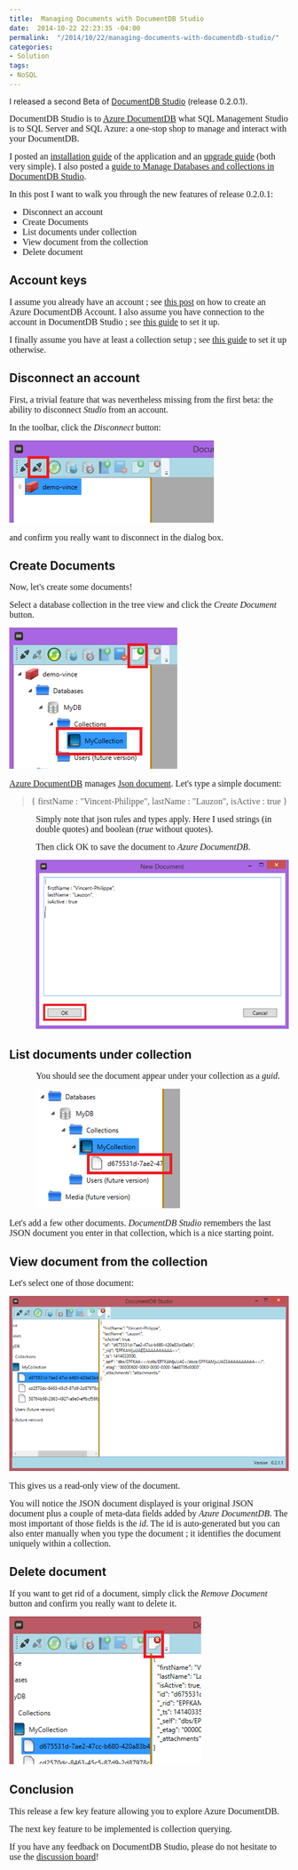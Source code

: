 ```yaml
---
title:  Managing Documents with DocumentDB Studio
date:  2014-10-22 22:23:35 -04:00
permalink:  "/2014/10/22/managing-documents-with-documentdb-studio/"
categories:
- Solution
tags:
- NoSQL
---
```

I released a second Beta of <a href="https://studiodocumentdb.codeplex.com/">DocumentDB Studio</a> (release 0.2.0.1).

<span style="font-family:Times New Roman;font-size:12pt;">DocumentDB Studio is to <a href="http://vincentlauzon.wordpress.com/2014/09/18/digest-documentdb-resource-model-and-concepts/">Azure DocumentDB</a> what SQL Management Studio is to SQL Server and SQL Azure: a one-stop shop to manage and interact with your DocumentDB.
</span>

<span style="font-family:Times New Roman;font-size:12pt;">I posted an <a href="http://vincentlauzon.com/2014/10/16/installing-documentdb-studio/">installation guide</a> of the application and an <a href="http://vincentlauzon.com/2014/10/22/upgrading-documentdb-studio/">upgrade guide</a> (both very simple). I also posted a <a href="http://vincentlauzon.com/2014/10/17/managing-databases-and-collections-with-documentdb-studio/">guide to Manage Databases and collections in DocumentDB Studio</a>.
</span>

<span style="font-family:Times New Roman;font-size:12pt;">In this post I want to walk you through the new features of release 0.2.0.1:
</span>
<ul>
	<li><span style="font-family:Times New Roman;font-size:12pt;">Disconnect an account</span></li>
	<li><span style="font-family:Times New Roman;font-size:12pt;">Create Documents
</span></li>
	<li><span style="font-family:Times New Roman;font-size:12pt;">List documents under collection
</span></li>
	<li><span style="font-family:Times New Roman;font-size:12pt;">View document from the collection
</span></li>
	<li><span style="font-family:Times New Roman;font-size:12pt;">Delete document
</span></li>
</ul>
<h2>Account keys</h2>
<span style="font-family:Times New Roman;font-size:12pt;">I assume you already have an account ; see <a href="http://vincentlauzon.com/2014/10/16/creating-an-azure-documentdb-account/">this post</a> on how to create an Azure DocumentDB Account. I also assume you have connection to the account in DocumentDB Studio ; see <a href="http://vincentlauzon.com/2014/10/17/managing-databases-and-collections-with-documentdb-studio/">this guide</a> to set it up.
</span>

<span style="font-family:Times New Roman;font-size:12pt;">I finally assume you have at least a collection setup ; see <a href="http://vincentlauzon.com/2014/10/17/managing-databases-and-collections-with-documentdb-studio/">this guide</a> to set it up otherwise.
</span>
<h2>Disconnect an account</h2>
<span style="font-family:Times New Roman;font-size:12pt;">First, a trivial feature that was nevertheless missing from the first beta: the ability to disconnect <em>Studio</em> from an account.
</span>

<span style="font-family:Times New Roman;font-size:12pt;">In the toolbar, click the <em>Disconnect</em> button:
</span>

<img src="assets/2014/10/managing-documents-with-documentdb-studio/102314_0317_managingdoc1.png" alt="" /><span style="font-family:Times New Roman;font-size:12pt;">
</span>

<span style="font-family:Times New Roman;font-size:12pt;">and confirm you really want to disconnect in the dialog box.
</span>
<h2>Create Documents</h2>
<span style="font-family:Times New Roman;font-size:12pt;">Now, let's create some documents!
</span>

<span style="font-family:Times New Roman;font-size:12pt;">Select a database collection in the tree view and click the <em>Create Document</em> button.
</span>

<img src="assets/2014/10/managing-documents-with-documentdb-studio/102314_0317_managingdoc2.png" alt="" /><span style="font-family:Times New Roman;font-size:12pt;"><strong>
</strong></span>

<a href="http://vincentlauzon.wordpress.com/2014/09/18/digest-documentdb-resource-model-and-concepts/"><span style="font-family:Times New Roman;font-size:12pt;">Azure DocumentDB</span></a><span style="font-family:Times New Roman;font-size:12pt;"> manages <a href="http://json.org/">Json document</a>. Let's type a simple document:
</span>
<blockquote><span style="font-family:Times New Roman;font-size:12pt;">{
firstName : "Vincent-Philippe",
lastName : "Lauzon",
isActive : true
}
</span></blockquote>
<p style="margin-left:36pt;"><span style="font-family:Times New Roman;font-size:12pt;">Simply note that json rules and types apply. Here I used strings (in double quotes) and boolean (<em>true</em> without quotes).
</span></p>
<p style="margin-left:36pt;"><span style="font-family:Times New Roman;font-size:12pt;">Then click OK to save the document to <em>Azure DocumentDB</em>.
</span></p>
<p style="margin-left:36pt;"><img src="assets/2014/10/managing-documents-with-documentdb-studio/102314_0317_managingdoc3.png" alt="" /><span style="font-family:Times New Roman;font-size:12pt;">
</span></p>

<h2>List documents under collection</h2>
<p style="margin-left:36pt;"><span style="font-family:Times New Roman;font-size:12pt;">You should see the document appear under your collection as a <em>guid</em>.
</span></p>
<p style="margin-left:36pt;"><img src="assets/2014/10/managing-documents-with-documentdb-studio/102314_0317_managingdoc4.png" alt="" /><span style="font-family:Times New Roman;font-size:12pt;">
</span></p>
<span style="font-family:Times New Roman;font-size:12pt;">Let's add a few other documents. <em>DocumentDB Studio</em> remembers the last JSON document you enter in that collection, which is a nice starting point.
</span>
<h2>View document from the collection</h2>
<span style="font-family:Times New Roman;font-size:12pt;">Let's</span>
<span style="font-family:Times New Roman;font-size:12pt;">select one of those document:
</span>

<img src="assets/2014/10/managing-documents-with-documentdb-studio/102314_0317_managingdoc5.png" alt="" /><span style="font-family:Times New Roman;font-size:12pt;">
</span>

<span style="font-family:Times New Roman;font-size:12pt;">This gives us a read-only view of the document.
</span>

<span style="font-family:Times New Roman;font-size:12pt;">You will notice the JSON document displayed is your original JSON document plus a couple of meta-data fields added by <em>Azure DocumentDB</em>. The most important of those fields is the <em>id</em>. The id is auto-generated but you can also enter manually when you type the document ; it identifies the document uniquely within a collection.</span>
<h2>Delete document</h2>
<span style="font-family:Times New Roman;font-size:12pt;">If you want to get rid of a document, simply click the <em>Remove Document</em> button and confirm you really want to delete it.
</span>

<img src="assets/2014/10/managing-documents-with-documentdb-studio/102314_0317_managingdoc6.png" alt="" /><span style="font-family:Times New Roman;font-size:12pt;">
</span>
<h2>Conclusion</h2>
<span style="font-family:Times New Roman;font-size:12pt;">This release a few key feature allowing you to explore Azure DocumentDB.
</span>

<span style="font-family:Times New Roman;font-size:12pt;">The next key feature to be implemented is collection querying.
</span>

<span style="font-family:Times New Roman;font-size:12pt;">If you have any feedback on DocumentDB Studio, please do not hesitate to use the <a href="https://studiodocumentdb.codeplex.com/discussions">discussion board</a>!</span>